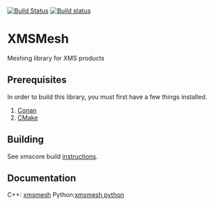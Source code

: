 [![Build Status](https://travis-ci.org/Aquaveo/xmsmesh.svg?branch=master)](https://travis-ci.org/Aquaveo/xmsmesh)
[![Build status](https://ci.appveyor.com/api/projects/status/9rt489nowh8rt7ib?svg=true)](https://ci.appveyor.com/project/Aquaveo/xmsmesh)


XMSMesh
========
Meshing library for XMS products

Prerequisites
--------------
In order to build this library, you must first have a few things installed.
1. [Conan](https://conan.io)
2. [CMake](https://cmake.org)

Building
--------
See xmscore build [instructions](https://github.com/Aquaveo/xmscore/wiki/Building-Libraries).


Documentation
-------------

C++: [xmsmesh](https://aquaveo.github.io/xmsmesh/)
Python:[xmsmesh python](https://xmsmesh.readthedocs.io)

